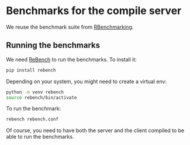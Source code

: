 # Benchmarks for the compile server

We reuse the benchmark suite from [RBenchmarking](https://github.com/reactorlabs/RBenchmarking/tree/master).

## Running the benchmarks

We need [ReBench](https://rebench.readthedocs.io/en/latest/) to run the benchmarks. 
To install it:

```bash
pip install rebench
```

Depending on your system, you might need to create a virtual env:

```bash
python -m venv rebench
source rebench/bin/activate
```

To run the benchmark:

```bash
rebench rebench.conf
```

Of course, you need to have both the server and the client compiled to be able to run the benchmarks.